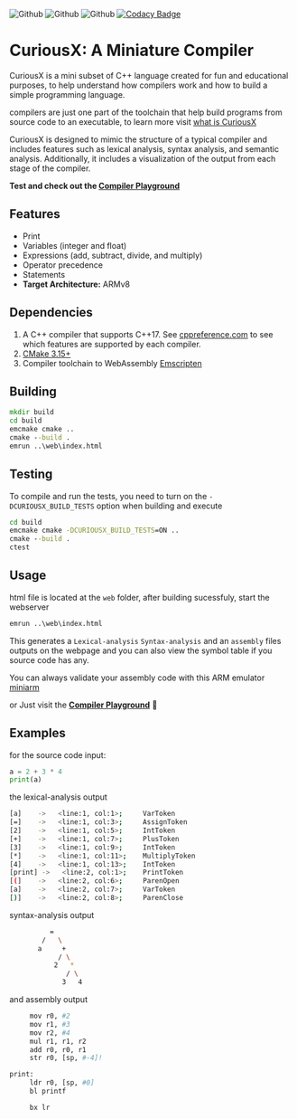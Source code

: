 ![Github](https://github.com/jnyfah/CuriousX/actions/workflows/cmake.yml/badge.svg)
![Github](https://github.com/jnyfah/CuriousX/actions/workflows/msvc.yml/badge.svg)
![Github](https://github.com/jnyfah/CuriousX/actions/workflows/codeql.yml/badge.svg)
[![Codacy Badge](https://app.codacy.com/project/badge/Grade/400c60bf7e00462d880d5d782adec10e)](https://www.codacy.com/gh/jnyfah/CuriousX/dashboard?utm_source=github.com&amp;utm_medium=referral&amp;utm_content=jnyfah/CuriousX&amp;utm_campaign=Badge_Grade)

# CuriousX: A Miniature Compiler
CuriousX is a mini subset of C++ language created for fun and educational purposes, to help understand how compilers work and how to build a simple programming language.  

compilers are just one part of the toolchain that help build programs from source code to an executable, to learn more visit [what is CuriousX](https://jenniferchukwu.com/posts/curiousx)

CuriousX is designed to mimic the structure of a typical compiler and includes features such as lexical analysis, syntax analysis, and semantic analysis. Additionally, it includes a visualization of the output from each stage of the compiler.

__Test and check out the [Compiler Playground](https://jnyfah.github.io/CuriousX/)__

## Features
-   Print
-   Variables (integer and float)
-   Expressions (add, subtract, divide, and multiply)
-   Operator precedence
-   Statements
-   __Target Architecture:__ ARMv8

## Dependencies
1.  A C++ compiler that supports C++17. See [cppreference.com](https://en.cppreference.com/w/cpp/compiler_support) to see which features are supported by each compiler.
2.  [CMake 3.15+](https://cmake.org/)
3.  Compiler toolchain to WebAssembly [Emscripten](https://emscripten.org/docs/getting_started/downloads.html)

## Building

```cmd
mkdir build
cd build
emcmake cmake ..
cmake --build .
emrun ..\web\index.html
```

## Testing
To compile and run the tests, you need to turn on the `-DCURIOUSX_BUILD_TESTS` option when building and execute

```cmd
cd build
emcmake cmake -DCURIOUSX_BUILD_TESTS=ON ..
cmake --build .
ctest
```

## Usage
html file is located at the `web` folder, after building sucessfuly, start the webserver
```cmd
emrun ..\web\index.html
```

This generates a `Lexical-analysis` `Syntax-analysis` and an `assembly` files outputs on the webpage and you can also view the symbol table if you source code has any.

You can always validate your assembly code with this ARM emulator [miniarm](https://github.com/ebresafegaga/miniarm)


or Just visit the __[Compiler Playground](https://jnyfah.github.io/CuriousX/)__ 🫠


## Examples
for the source code input:

```py
a = 2 + 3 * 4
print(a)
```

the lexical-analysis output
```sh
[a]    ->   <line:1, col:1>;	 VarToken
[=]    ->   <line:1, col:3>;	 AssignToken
[2]    ->   <line:1, col:5>;	 IntToken
[+]    ->   <line:1, col:7>;	 PlusToken
[3]    ->   <line:1, col:9>;	 IntToken
[*]    ->   <line:1, col:11>;	 MultiplyToken
[4]    ->   <line:1, col:13>;	 IntToken
[print] ->   <line:2, col:1>;	 PrintToken
[(]    ->   <line:2, col:6>;	 ParenOpen
[a]    ->   <line:2, col:7>;	 VarToken
[)]    ->   <line:2, col:8>;	 ParenClose
```

syntax-analysis output
```sh
          =
        /   \
       a     +
            / \
           2   *
              / \
             3   4
```

and assembly output

```sh
	 mov r0, #2
	 mov r1, #3
	 mov r2, #4
	 mul r1, r1, r2
	 add r0, r0, r1
	 str r0, [sp, #-4]!

print: 
	 ldr r0, [sp, #0]
	 bl printf

	 bx lr
```